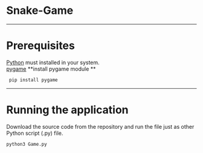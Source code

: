 # Snake-Game
***
# Prerequisites

[Python](https://www.python.org/) must installed in your system.  
[pygame](pypi.org/project/pygame/)
**install pygame module **
```python
 pip install pygame
```
***
# Running the application 
Download the source code from the repository and run the file just as other Python script (.py) file.
```python
python3 Game.py
```
